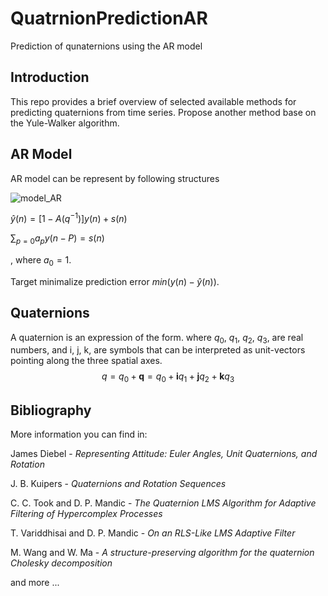 # QuatrnionPredictionAR
Prediction of qunaternions using the AR model 

## Introduction 
This repo provides a brief overview of selected available methods for predicting quaternions from time series. Propose another method base on the Yule-Walker algorithm.

## AR Model
AR model can be represent by following structures

![model_AR](https://github.com/BezdzietnyAntoni/QuatrnionPredictionAR/assets/84715548/9eed6ebf-579d-4bfc-894a-cdeb638ea8d6)

$\hat y(n) = [1-A(q^{-1})]y(n) + s(n)$

$\sum_{p=0} a_p y(n-P) = s(n)$

, where $a_0=1$.

Target minimalize prediction error $min(y(n) - \hat y(n))$.

## Quaternions
A quaternion is an expression of the form. where $q_0$, $q_1$, $q_2$, $q_3$, are real numbers, and i, j, k, are symbols that can be interpreted as unit-vectors pointing along the three spatial axes.
$$q = q_0 + \mathbf{q} = q_0 + \mathbf{i}q_1+\mathbf{j}q_2+\mathbf{k}q_3$$


## Bibliography
More information you can find in:

James Diebel - *Representing Attitude: Euler Angles, Unit Quaternions, and Rotation*

J. B. Kuipers - *Quaternions and Rotation Sequences*

C. C. Took and D. P. Mandic - *The Quaternion LMS Algorithm for Adaptive Filtering of Hypercomplex Processes*

T. Variddhisai and D. P. Mandic - *On an RLS-Like LMS Adaptive Filter*

M. Wang and W. Ma - *A structure-preserving algorithm for the quaternion Cholesky decomposition*

and more ...
